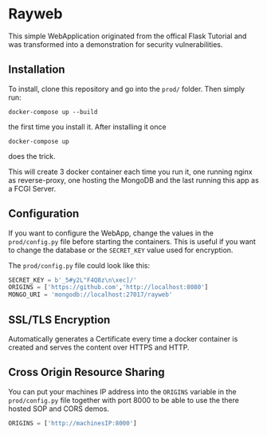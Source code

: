 # Rayweb

This simple WebApplication originated from the offical Flask Tutorial and was transformed into a demonstration for security vulnerabilities.

## Installation

To install, clone this repository and go into the `prod/` folder. Then simply run:

```text
docker-compose up --build
```

the first time you install it. After installing it once

```text
docker-compose up
```
does the trick.

This will create 3 docker container each time you run it, one running nginx as reverse-proxy, one hosting the MongoDB and the last running this app as a FCGI Server.

## Configuration

If you want to configure the WebApp, change the values in the `prod/config.py` file before starting the containers. This is useful if you want to change the database or the `SECRET_KEY` value used for encryption.

The `prod/config.py` file could look like this:

```python
SECRET_KEY = b'_5#y2L"F4Q8z\n\xec]/'
ORIGINS = ['https://github.com','http://localhost:8080']
MONGO_URI = 'mongodb://localhost:27017/rayweb'
```
## SSL/TLS Encryption

Automatically generates a Certificate every time a docker container is created and serves the content over HTTPS and HTTP.

## Cross Origin Resource Sharing

You can put your machines IP address into the `ORIGINS` variable in the `prod/config.py` file together with port 8000 to be able to use the there hosted SOP and CORS demos.

```python
ORIGINS = ['http://machinesIP:8000']
```

